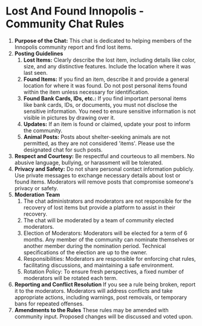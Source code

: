 # Lost And Found Innopolis - Community Chat Rules

1. **Purpose of the Chat:**
   This chat is dedicated to helping members of the Innopolis community report and find lost items.
2. **Posting Guidelines**
   1. **Lost Items:** Clearly describe the lost item, including details like color, size, and any distinctive features. Include the location where it was last seen.
   2. **Found Items:** If you find an item, describe it and provide a general location for where it was found. Do not post personal items found within the item unless necessary for identification.
   3. **Found Bank Cards, IDs, etc.:** If you find important personal items like bank cards, IDs, or documents, you must not disclose the sensitive information. You need to ensure sensitive information is not visible in pictures by drawing over it.
   4. **Updates:** If an item is found or claimed, update your post to inform the community.
   5. **Animal Posts:** Posts about shelter-seeking animals are not permitted, as they are not considered 'items'. Please use the designated chat for such posts.
3. **Respect and Courtesy:**
   Be respectful and courteous to all members. No abusive language, bullying, or harassment will be tolerated.
4. **Privacy and Safety:**
   Do not share personal contact information publicly. Use private messages to exchange necessary details about lost or found items.
   Moderators will remove posts that compromise someone's privacy or safety.
5. **Moderation Team**
   1. The chat administrators and moderators are not responsible for the recovery of lost items but provide a platform to assist in their recovery.
   2. The chat will be moderated by a team of community elected moderators.
   3. Election of Moderators: Moderators will be elected for a term of 6 months. Any member of the community can nominate themselves or another member during the nomination period. Technical specifications of the election are up to the owner.
   4. Responsibilities: Moderators are responsible for enforcing chat rules, facilitating discussions, and maintaining a safe environment.
   5. Rotation Policy: To ensure fresh perspectives, a fixed number of moderators will be rotated each term.
6. **Reporting and Conflict Resolution**
   If you see a rule being broken, report it to the moderators.
   Moderators will address conflicts and take appropriate actions, including warnings, post removals, or temporary bans for repeated offenses.
7. **Amendments to the Rules**
   These rules may be amended with community input. Proposed changes will be discussed and voted upon.
